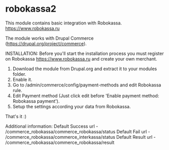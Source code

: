 # robokassa2

This module contains basic integration with Robokassa.
https://www.robokassa.ru

The module works with Drupal Commerce (https://drupal.org/project/commerce).

INSTALLATION:
Before you'll start the installation process you must register on Robokassa
https://www.robokassa.ru and create your own merchant.

1) Download the module from Drupal.org and extract it to your modules folder.
2) Enable it.
3) Go to /admin/commerce/config/payment-methods and edit Robokassa rule.
4) Edit Payment method
(Just click edit before 'Enable payment method: Robokassa payment').
5) Setup the settings according your data from Robokassa.

That's it :)

Additional information:
Default Success url - /commerce_robokassa/commerce_robokassa/status
Default Fail url - /commerce_robokassa/commerce_interkassa/status
Default Result url - /commerce_robokassa/commerce_robokassa/result